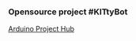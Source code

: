 ### Opensource project #KITtyBot

[Arduino Project Hub](https://create.arduino.cc/projecthub/StaffanEk/kittybot-f21cc0)